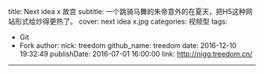 title: Next idea x 故宫
subtitle: 一个跳骑马舞的朱帝意外的在夏天，把H5这种网站形式给炒得更热了。
cover: next idea x.jpg
categories: 视频型
tags:
  - Git
  - Fork
author:
  nick: treedom
  github_name: treedom
date: 2016-12-10 19:32:49
publishDate: 2016-07-01 16:00:00
link: http://nigg.treedom.cn/
---

